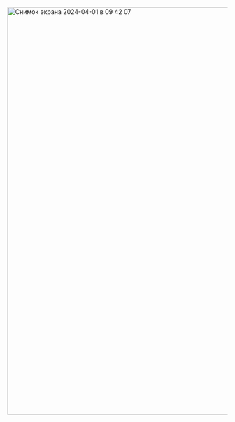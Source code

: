 <img width="932" alt="Снимок экрана 2024-04-01 в 09 42 07" src="https://github.com/Chinxan/1-lesson/assets/144318197/acfb3978-3109-4885-9f0e-57db42c36834">
